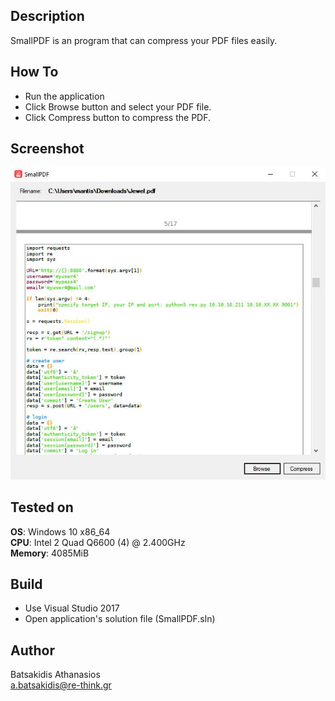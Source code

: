 ## Description ##

SmallPDF is an program that can compress your PDF files easily.

## How To ##

* Run the application 
* Click Browse button and select your PDF file.
* Click Compress button to compress the PDF.

## Screenshot

![Alt text](/Pictures/screen1.jpg?raw=true "SmallPDF")

## Tested on ##

**OS**: Windows 10 x86_64 <br>
**CPU**: Intel 2 Quad Q6600 (4) @ 2.400GHz <br>
**Memory**: 4085MiB <br>

## Build ##

* Use Visual Studio 2017<br>
* Open application's solution file (SmallPDF.sln)<br>

## Author ##

Batsakidis Athanasios<br>
a.batsakidis@re-think.gr
